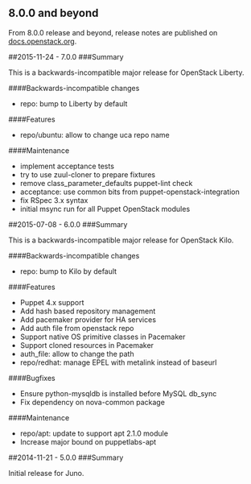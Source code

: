 ## 8.0.0 and beyond

From 8.0.0 release and beyond, release notes are published on
[docs.openstack.org](http://docs.openstack.org/releasenotes/puppet-openstack_extras/).

##2015-11-24 - 7.0.0
###Summary

This is a backwards-incompatible major release for OpenStack Liberty.

####Backwards-incompatible changes
- repo: bump to Liberty by default

####Features
- repo/ubuntu: allow to change uca repo name

####Maintenance
- implement acceptance tests
- try to use zuul-cloner to prepare fixtures
- remove class_parameter_defaults puppet-lint check
- acceptance: use common bits from puppet-openstack-integration
- fix RSpec 3.x syntax
- initial msync run for all Puppet OpenStack modules

##2015-07-08 - 6.0.0
###Summary

This is a backwards-incompatible major release for OpenStack Kilo.

####Backwards-incompatible changes
- repo: bump to Kilo by default

####Features
- Puppet 4.x support
- Add hash based repository management
- Add pacemaker provider for HA services
- Add auth file from openstack repo
- Support native OS primitive classes in Pacemaker
- Support cloned resources in Pacemaker
- auth_file: allow to change the path
- repo/redhat: manage EPEL with metalink instead of baseurl

####Bugfixes
- Ensure python-mysqldb is installed before MySQL db_sync
- Fix dependency on nova-common package

####Maintenance
- repo/apt: update to support apt 2.1.0 module
- Increase major bound on puppetlabs-apt

##2014-11-21 - 5.0.0
###Summary

Initial release for Juno.
